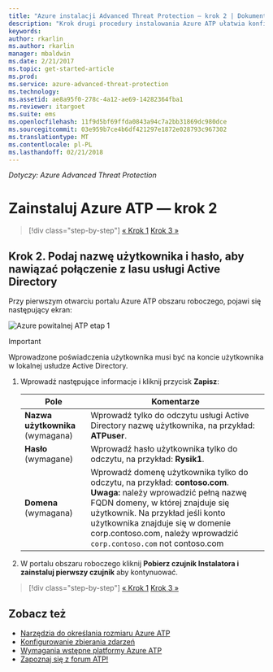 ```yaml
---
title: "Azure instalacji Advanced Threat Protection — krok 2 | Dokumentacja firmy Microsoft"
description: "Krok drugi procedury instalowania Azure ATP ułatwia konfigurowanie ustawień łączności domeny na usługi w chmurze Azure ATP"
keywords: 
author: rkarlin
ms.author: rkarlin
manager: mbaldwin
ms.date: 2/21/2017
ms.topic: get-started-article
ms.prod: 
ms.service: azure-advanced-threat-protection
ms.technology: 
ms.assetid: ae8a95f0-278c-4a12-ae69-14282364fba1
ms.reviewer: itargoet
ms.suite: ems
ms.openlocfilehash: 11f9d5bf69ffda0843a94c7a2bb31869dc980dce
ms.sourcegitcommit: 03e959b7ce4b6df421297e1872e028793c967302
ms.translationtype: MT
ms.contentlocale: pl-PL
ms.lasthandoff: 02/21/2018
---
```

*Dotyczy: Azure Advanced Threat Protection*



# <a name="install-azure-atp---step-2"></a>Zainstaluj Azure ATP — krok 2

>[!div class="step-by-step"]
[« Krok 1](install-atp-step1.md)
[Krok 3 »](install-atp-step3.md)

## <a name="step-2-provide-a-username-and-password-to-connect-to-your-active-directory-forest"></a>Krok 2. Podaj nazwę użytkownika i hasło, aby nawiązać połączenie z lasu usługi Active Directory

Przy pierwszym otwarciu portalu Azure ATP obszaru roboczego, pojawi się następujący ekran:

![Azure powitalnej ATP etap 1](media/directory-services.png)

> [!IMPORTANT]
> Wprowadzone poświadczenia użytkownika musi być na koncie użytkownika w lokalnej usłudze Active Directory. 


1.  Wprowadź następujące informacje i kliknij przycisk **Zapisz**:

    |Pole|Komentarze|
    |---------|------------|
    |**Nazwa użytkownika** (wymagana)|Wprowadź tylko do odczytu usługi Active Directory nazwę użytkownika, na przykład: **ATPuser**.|
    |**Hasło** (wymagane)|Wprowadź hasło użytkownika tylko do odczytu, na przykład: **Rysik1**.|
    |**Domena** (wymagana)|Wprowadź domenę użytkownika tylko do odczytu, na przykład: **contoso.com**. **Uwaga:** należy wprowadzić pełną nazwę FQDN domeny, w której znajduje się użytkownik. Na przykład jeśli konto użytkownika znajduje się w domenie corp.contoso.com, należy wprowadzić `corp.contoso.com` not contoso.com|

3. W portalu obszaru roboczego kliknij **Pobierz czujnik Instalatora i zainstaluj pierwszy czujnik** aby kontynuować.


>[!div class="step-by-step"]
[« Krok 1](install-atp-step1.md)
[Krok 3 »](install-atp-step3.md)


## <a name="see-also"></a>Zobacz też
- [Narzędzia do określania rozmiaru Azure ATP](http://aka.ms/aatpsizingtool)
- [Konfigurowanie zbierania zdarzeń](configure-event-collection.md)
- [Wymagania wstępne platformy Azure ATP](atp-prerequisites.md)
- [Zapoznaj się z forum ATP!](https://aka.ms/azureatpcommunity)